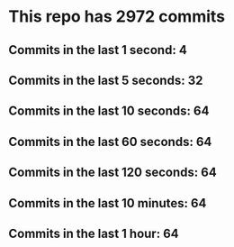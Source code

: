 # This repo has 2972 commits

## Commits in the last 1 second: 4
## Commits in the last 5 seconds: 32
## Commits in the last 10 seconds: 64
## Commits in the last 60 seconds: 64
## Commits in the last 120 seconds: 64
## Commits in the last 10 minutes: 64
## Commits in the last 1 hour: 64
